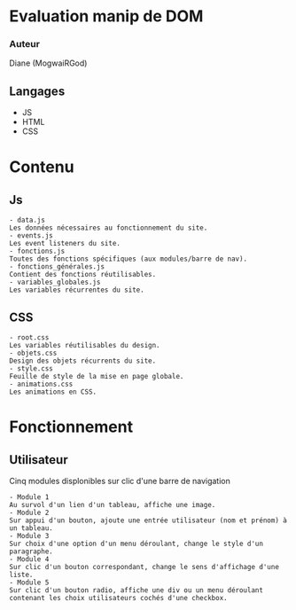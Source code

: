 # Evaluation manip de DOM

### Auteur
Diane (MogwaiRGod)

## Langages
  - JS
  - HTML
  - CSS
 
 # Contenu
  ## Js
    - data.js
    Les données nécessaires au fonctionnement du site.
    - events.js
    Les event listeners du site.
    - fonctions.js
    Toutes des fonctions spécifiques (aux modules/barre de nav).
    - fonctions_générales.js
    Contient des fonctions réutilisables.
    - variables_globales.js
    Les variables récurrentes du site.
    
  ## CSS
    - root.css
    Les variables réutilisables du design.
    - objets.css
    Design des objets récurrents du site.
    - style.css
    Feuille de style de la mise en page globale.
    - animations.css
    Les animations en CSS.
    
# Fonctionnement
  ## Utilisateur
  Cinq modules displonibles sur clic d'une barre de navigation

    - Module 1
    Au survol d'un lien d'un tableau, affiche une image.
    - Module 2
    Sur appui d'un bouton, ajoute une entrée utilisateur (nom et prénom) à un tableau.
    - Module 3
    Sur choix d'une option d'un menu déroulant, change le style d'un paragraphe.
    - Module 4
    Sur clic d'un bouton correspondant, change le sens d'affichage d'une liste.
    - Module 5
    Sur clic d'un bouton radio, affiche une div ou un menu déroulant contenant les choix utilisateurs cochés d'une checkbox.

  
